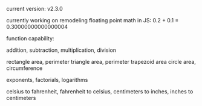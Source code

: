 current version: v2.3.0

currently working on remodeling floating point math in JS: 0.2 + 0.1 = 0.30000000000000004

function capability:

addition, subtraction, multiplication, division

rectangle area, perimeter
triangle area, perimeter
trapezoid area
circle area, circumference

exponents, factorials, logarithms

celsius to fahrenheit,
fahrenheit to celsius,
centimeters to inches,
inches to centimeters
